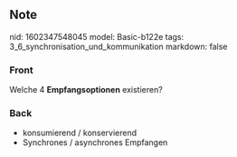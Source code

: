 ## Note
nid: 1602347548045
model: Basic-b122e
tags: 3_6_synchronisation_und_kommunikation
markdown: false

### Front
Welche 4 <b>Empfangsoptionen</b> existieren?

### Back
<ul>
<li>konsumierend / konservierend</li>
<li>Synchrones  / asynchrones Empfangen</li></ul>
